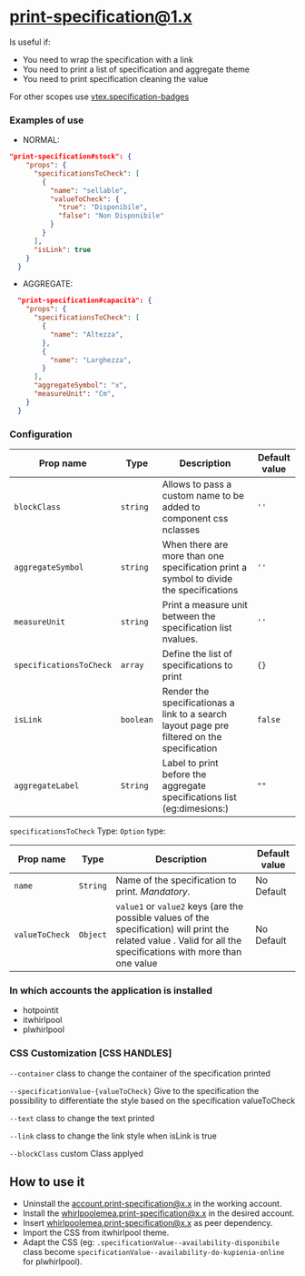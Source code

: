 # print-specification@1.x
Is useful if:
- You need to wrap the specification with a link
- You need to print a list of specification and aggregate theme
- You need to print specification cleaning the value

For other scopes use [vtex.specification-badges](https://github.com/vtex-apps/product-specification-badges#readme)
### Examples of use

- NORMAL: 
```json
"print-specification#stock": {
    "props": {
      "specificationsToCheck": [
        {
          "name": "sellable",
          "valueToCheck": {
            "true": "Disponibile",
            "false": "Non Disponibile"
          }
        }
      ],
      "isLink": true
    }
  }
```
- AGGREGATE:
```json
  "print-specification#capacità": {
    "props": {
      "specificationsToCheck": [
        {
          "name": "Altezza",
        },
		{
          "name": "Larghezza",
        }
      ],
      "aggregateSymbol": "x",
      "measureUnit": "Cm",
    }
  }
```
### Configuration

| Prop name                     | Type                                                      | Description| Default value |
| ----------------------------- | --------------------------------------------------------- |--------------------------------------------------------------------------------------------------------------------------------------------------------------------------------------------------------------------------------------------------------------------------------------- | ------------- |
| `blockClass`                  | `string`       | Allows to pass a custom name to be added to component css nclasses                                      | `''`        |
| `aggregateSymbol`             | `string`       |When there are more than one specification print a symbol to divide the specifications                   | `''`        |
| `measureUnit`                 | `string`       | Print a measure unit between the specification list nvalues.                                            | `''`        |
| `specificationsToCheck`       | `array`       | Define the list of specifications to print                                                               | `{}`        |
| `isLink`                      | `boolean`      | Render the specificationas a link to a search layout page pre filtered on  the specification            | `false`        |
| `aggregateLabel`              | `String`       | Label to print before the aggregate specifications list (eg:dimesions:)                                 | `""`        |

`specificationsToCheck`  Type:
`Option` type:

| Prop name           | Type                                                      | Description| Default value |
| ------------------- | --------------------------------------------------------- |----------------------------------------------------------------------------------------------------------------------------------------------------------------------------------------------------------------------------------------------------------------------- | ------------- |
| `name`         | `String` | Name of the specification to print. *Mandatory*.  | No Default    |
| `valueToCheck` | `Object` |`value1` or `value2` keys (are the possible values of the specification) will print the related value . Valid for all the specifications with more than one value |     No Default      |
### In which accounts the application is installed

- hotpointit
- itwhirlpool
- plwhirlpool

### CSS Customization [CSS HANDLES]

```--container``` class to change the container of the specification printed

`--specificationValue-{valueToCheck}` Give to the specification the possibility to differentiate the style based on the specification valueToCheck

`--text` class to change the text printed

`--link` class to change the link style when isLink is true

`--blockClass` custom Class applyed


## How to use it

- Uninstall the account.print-specification@x.x in the working account.
- Install the whirlpoolemea.print-specification@x.x in the desired account.
- Insert whirlpoolemea.print-specification@x.x as peer dependency.
- Import the CSS from itwhirlpool theme.
- Adapt the CSS (eg: `.specificationValue--availability-disponibile` class become `specificationValue--availability-do-kupienia-online` for plwhirlpool).